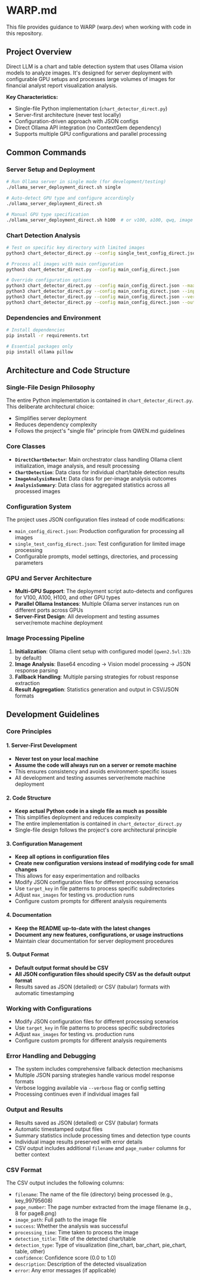 # WARP.md

This file provides guidance to WARP (warp.dev) when working with code in this repository.

## Project Overview

Direct LLM is a chart and table detection system that uses Ollama vision models to analyze images. It's designed for server deployment with configurable GPU setups and processes large volumes of images for financial analyst report visualization analysis.

**Key Characteristics:**
- Single-file Python implementation (`chart_detector_direct.py`)
- Server-first architecture (never test locally)
- Configuration-driven approach with JSON configs
- Direct Ollama API integration (no ContextGem dependency)
- Supports multiple GPU configurations and parallel processing

## Common Commands

### Server Setup and Deployment
```bash
# Run Ollama server in single mode (for development/testing)
./ollama_server_deployment_direct.sh single

# Auto-detect GPU type and configure accordingly
./ollama_server_deployment_direct.sh

# Manual GPU type specification
./ollama_server_deployment_direct.sh h100  # or v100, a100, qwq, image
```

### Chart Detection Analysis
```bash
# Test on specific key directory with limited images
python3 chart_detector_direct.py --config single_test_config_direct.json

# Process all images with main configuration
python3 chart_detector_direct.py --config main_config_direct.json

# Override configuration options
python3 chart_detector_direct.py --config main_config_direct.json --max-images 5
python3 chart_detector_direct.py --config main_config_direct.json --input /path/to/images
python3 chart_detector_direct.py --config main_config_direct.json --verbose
python3 chart_detector_direct.py --config main_config_direct.json --output-format csv
```

### Dependencies and Environment
```bash
# Install dependencies
pip install -r requirements.txt

# Essential packages only
pip install ollama pillow
```

## Architecture and Code Structure

### Single-File Design Philosophy
The entire Python implementation is contained in `chart_detector_direct.py`. This deliberate architectural choice:
- Simplifies server deployment
- Reduces dependency complexity
- Follows the project's "single file" principle from QWEN.md guidelines

### Core Classes
- **`DirectChartDetector`**: Main orchestrator class handling Ollama client initialization, image analysis, and result processing
- **`ChartDetection`**: Data class for individual chart/table detection results
- **`ImageAnalysisResult`**: Data class for per-image analysis outcomes
- **`AnalysisSummary`**: Data class for aggregated statistics across all processed images

### Configuration System
The project uses JSON configuration files instead of code modifications:
- `main_config_direct.json`: Production configuration for processing all images
- `single_test_config_direct.json`: Test configuration for limited image processing
- Configurable prompts, model settings, directories, and processing parameters

### GPU and Server Architecture
- **Multi-GPU Support**: The deployment script auto-detects and configures for V100, A100, H100, and other GPU types
- **Parallel Ollama Instances**: Multiple Ollama server instances run on different ports across GPUs
- **Server-First Design**: All development and testing assumes server/remote machine deployment

### Image Processing Pipeline
1. **Initialization**: Ollama client setup with configured model (`qwen2.5vl:32b` by default)
2. **Image Analysis**: Base64 encoding → Vision model processing → JSON response parsing
3. **Fallback Handling**: Multiple parsing strategies for robust response extraction
4. **Result Aggregation**: Statistics generation and output in CSV/JSON formats

## Development Guidelines

### Core Principles

#### 1. Server-First Development
- **Never test on your local machine**
- **Assume the code will always run on a server or remote machine**
- This ensures consistency and avoids environment-specific issues
- All development and testing assumes server/remote machine deployment

#### 2. Code Structure
- **Keep actual Python code in a single file as much as possible**
- This simplifies deployment and reduces complexity
- The entire implementation is contained in `chart_detector_direct.py`
- Single-file design follows the project's core architectural principle

#### 3. Configuration Management
- **Keep all options in configuration files**
- **Create new configuration versions instead of modifying code for small changes**
- This allows for easy experimentation and rollbacks
- Modify JSON configuration files for different processing scenarios
- Use `target_key` in file patterns to process specific subdirectories
- Adjust `max_images` for testing vs. production runs
- Configure custom prompts for different analysis requirements

#### 4. Documentation
- **Keep the README up-to-date with the latest changes**
- **Document any new features, configurations, or usage instructions**
- Maintain clear documentation for server deployment procedures

#### 5. Output Format
- **Default output format should be CSV**
- **All JSON configuration files should specify CSV as the default output format**
- Results saved as JSON (detailed) or CSV (tabular) formats with automatic timestamping

### Working with Configurations
- Modify JSON configuration files for different processing scenarios
- Use `target_key` in file patterns to process specific subdirectories
- Adjust `max_images` for testing vs. production runs
- Configure custom prompts for different analysis requirements

### Error Handling and Debugging
- The system includes comprehensive fallback detection mechanisms
- Multiple JSON parsing strategies handle various model response formats
- Verbose logging available via `--verbose` flag or config setting
- Processing continues even if individual images fail

### Output and Results
- Results saved as JSON (detailed) or CSV (tabular) formats
- Automatic timestamped output files
- Summary statistics include processing times and detection type counts
- Individual image results preserved with error details
- CSV output includes additional `filename` and `page_number` columns for better context

### CSV Format

The CSV output includes the following columns:
- `filename`: The name of the file (directory) being processed (e.g., key_99795608)
- `page_number`: The page number extracted from the image filename (e.g., 8 for page8.png)
- `image_path`: Full path to the image file
- `success`: Whether the analysis was successful
- `processing_time`: Time taken to process the image
- `detection_title`: Title of the detected chart/table
- `detection_type`: Type of visualization (line_chart, bar_chart, pie_chart, table, other)
- `confidence`: Confidence score (0.0 to 1.0)
- `description`: Description of the detected visualization
- `error`: Any error messages (if applicable)
